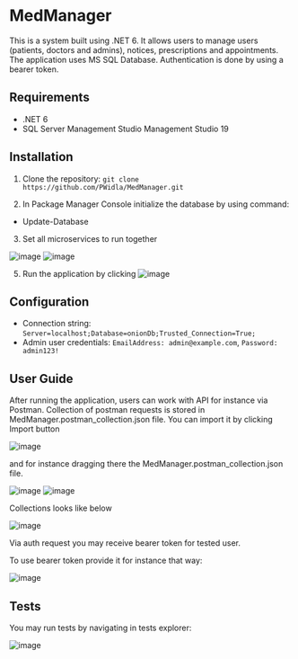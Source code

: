 # MedManager

This is a system built using .NET 6. It allows users to manage users (patients, doctors and admins), notices, prescriptions and appointments. The application uses MS SQL Database.
Authentication is done by using a bearer token.

## Requirements

- .NET 6
- SQL Server Management Studio Management Studio 19

## Installation

1. Clone the repository: `git clone https://github.com/PWidla/MedManager.git`

2. In Package Manager Console initialize the database by using command: 
- Update-Database

3. Set all microservices to run together

  ![image](https://github.com/PWidla/MedManager/assets/89644623/7c663656-21bf-4978-ac25-851ed4458e07)
  ![image](https://github.com/PWidla/MedManager/assets/89644623/65be97fe-7d26-4832-a05d-eebd275fc4c7)

5. Run the application by clicking
   ![image](https://github.com/PWidla/MedManager/assets/89644623/76f5cc6f-192e-4a8e-b499-bbb841a7e352)


## Configuration

- Connection string: `Server=localhost;Database=onionDb;Trusted_Connection=True;`
- Admin user credentials: `EmailAddress: admin@example.com`, `Password: admin123!`

## User Guide

After running the application, users can work with API for instance via Postman. 
Collection of postman requests is stored in MedManager.postman_collection.json file.
You can import it by clicking Import button 

![image](https://github.com/PWidla/MedManager/assets/89644623/8ae75c7f-323c-4718-bf09-5f06904d8d58)

and for instance dragging there the MedManager.postman_collection.json file.


![image](https://github.com/PWidla/MedManager/assets/89644623/3ad7cff6-f5de-47ad-bc0b-229f0b51e91f)
![image](https://github.com/PWidla/MedManager/assets/89644623/d8d282c0-8294-4b15-9a4c-14e2f66998ed)

Collections looks like below


![image](https://github.com/PWidla/MedManager/assets/89644623/384eeb5e-a2eb-43a4-9480-f51b703fcf12)

Via auth request you may receive bearer token for tested user.

To use bearer token provide it for instance that way:

  ![image](https://github.com/PWidla/MedManager/assets/89644623/0e169c46-cb91-4aa1-9d43-6fe31620ef72)



## Tests

You may run tests by navigating in tests explorer:

![image](https://github.com/PWidla/MedManager/assets/89644623/dd550769-50ae-40b1-a5af-3ea7c88d77a8)

